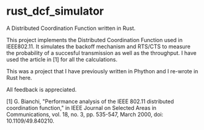 # rust_dcf_simulator
A Distributed Coordination Function written in Rust.

This project implements the Distributed Coordination Function used in IEEE802.11. It simulates the backoff mechanism and RTS/CTS to measure the probability of a succesful transmission as well as the throughput. I have used the article in [1] for all the calculations.

This was a project that I have previously written in Phython and I re-wrote in Rust here.

All feedback is appreciated.

[1] G. Bianchi, "Performance analysis of the IEEE 802.11 distributed coordination function," in IEEE Journal on Selected Areas in Communications, vol. 18, no. 3, pp. 535-547, March 2000, doi: 10.1109/49.840210.
